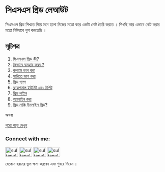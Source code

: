 <h1  align="left">সিএসএস গ্রিড লেআউট</h1>
<p  align="left">সিএসএস গ্রিড শিখতে গিয়ে মনে হলো নিজের মতো করে একটা নোট তৈরি করতে । শিখছি আর এভাবে নোট করার মতো গিটহাবে পুশ করতেছি । </p>

<h2  align="left">সূচিপত্র</h2>
<ol  align="left">
    <li><a target="blank" href="https://sultanulborhan.github.io/css-grid-bangla/#section1">সিএসএস গ্রিড কী?</a></li>
    <li><a  target="blank" href="https://sultanulborhan.github.io/css-grid-bangla/#section2">কিভাবে ব্যবহার করব ?</a></li>
    <li><a target="blank" href="https://sultanulborhan.github.io/css-grid-bangla/#section3">কলামে ভাগ করা</a></li>
    <li><a target="blank" href="https://sultanulborhan.github.io/css-grid-bangla/#section4">সারিতে ভাগ করা</a></li>
    <li><a target="blank" href="https://sultanulborhan.github.io/css-grid-bangla/#section5">গ্রিড গ্যাপ</a></li>
    <li><a  target="blank" href="https://sultanulborhan.github.io/css-grid-bangla/#section6">ফ্রাকশনাল ইউনিট এবং রিপিট</a></li>
    <li><a target="blank" href="https://sultanulborhan.github.io/css-grid-bangla/#section7">গ্রিড লাইন</a></li>
    <li><a href="https://sultanulborhan.github.io/css-grid-bangla/#section9">অ্যালাইন করা</a></li>
    <li><a target="blank" href="https://sultanulborhan.github.io/css-grid-bangla/#section12">গ্রিড নাকি ইনলাইন গ্রিড? </a></li>
</ol>

<p  align="left">অথবা</p>

<a href="https://sultanulborhan.github.io/css-grid-bangla/"  align="left">পুরো পড়ে দেখুন</a>

<h3 align="left">Connect with me:</h3>
<p align="left">
<a href="https://codepen.io/sultanulborhan" target="blank"><img align="center" src="https://raw.githubusercontent.com/rahuldkjain/github-profile-readme-generator/master/src/images/icons/Social/codepen.svg" alt="sultanulborhan" height="30" width="40" /></a>
<a href="https://twitter.com/sultanulborhan" target="blank"><img align="center" src="https://raw.githubusercontent.com/rahuldkjain/github-profile-readme-generator/master/src/images/icons/Social/twitter.svg" alt="sultanulborhan" height="30" width="40" /></a>
<a href="https://fb.com/sultanulborhan1" target="blank"><img align="center" src="https://raw.githubusercontent.com/rahuldkjain/github-profile-readme-generator/master/src/images/icons/Social/facebook.svg" alt="sultanulborhan1" height="30" width="40" /></a>
<a href="https://instagram.com/sultanulborhan" target="blank"><img align="center" src="https://raw.githubusercontent.com/rahuldkjain/github-profile-readme-generator/master/src/images/icons/Social/instagram.svg" alt="sultanulborhan" height="30" width="40" /></a>
</p>

<p  align="left">যেকোন ধরনের ভুল ক্ষমা করবেন এবং শুধরে দিবেন ।</p>
